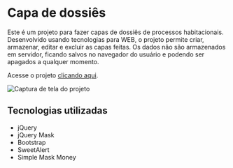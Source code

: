 # Capa de dossiês

Este é um projeto para fazer capas de dossiês de processos habitacionais. Desenvolvido usando tecnologias para WEB, o projeto permite criar, armazenar, editar e excluir as capas feitas. Os dados não são armazenados em servidor, ficando salvos no navegador do usuário e podendo ser apagados a qualquer momento.

Acesse o projeto [clicando aqui](https://gabriersdev.github.io/capa-de-dossies/).

![Captura de tela do projeto](https://raw.githubusercontent.com/gabriersdev/capa-de-dossies/master/assets/example.png)

## Tecnologias utilizadas

- jQuery
- jQuery Mask
- Bootstrap
- SweetAlert 
- Simple Mask Money